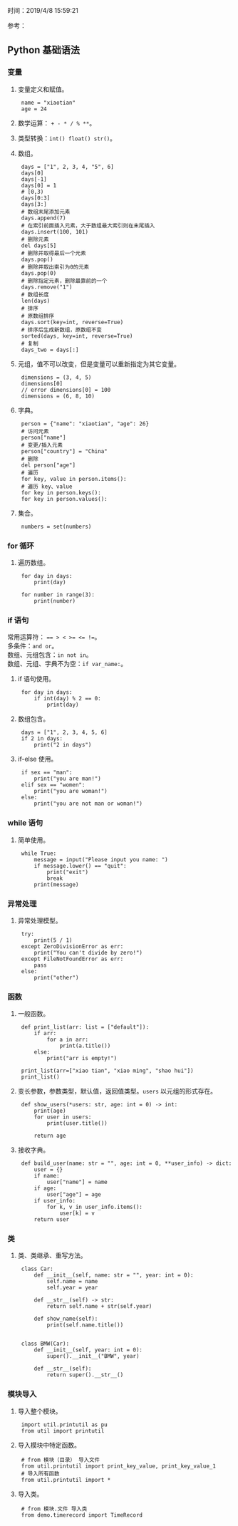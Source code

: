 时间：2019/4/8 15:59:21  

参考：

## Python 基础语法   

### 变量  

1. 变量定义和赋值。
   
		name = "xiaotian"
		age = 24

2. 数学运算： `+ - * / % **`。  

3. 类型转换：`int() float() str()`。  

4. 数组。

		days = ["1", 2, 3, 4, "5", 6]
		days[0]
		days[-1]
		days[0] = 1
		# [0,3)
		days[0:3]
		days[3:]
		# 数组末尾添加元素
		days.append(7)
		# 在索引前面插入元素，大于数组最大索引则在末尾插入
		days.insert(100, 101)
		# 删除元素
		del days[5]
		# 删除并取得最后一个元素
		days.pop()
		# 删除并取出索引为0的元素
		days.pop(0)
		# 删除指定元素，删除最靠前的一个
		days.remove("1")
		# 数组长度 
		len(days)
		# 排序
		# 原数组排序
		days.sort(key=int, reverse=True)
		# 排序后生成新数组，原数组不变
		sorted(days, key=int, reverse=True)
		# 复制
		days_two = days[:]
5. 元组，值不可以改变，但是变量可以重新指定为其它变量。
	
		dimensions = (3, 4, 5)
		dimensions[0]
		// error dimensions[0] = 100
		dimensions = (6, 8, 10)
6. 字典。

		person = {"name": "xiaotian", "age": 26}
		# 访问元素
		person["name"]
		# 变更/插入元素
		person["country"] = "China"
		# 删除
		del person["age"]
		# 遍历
		for key, value in person.items():
		# 遍历 key、value
		for key in person.keys():
		for key in person.values():
7. 集合。

		numbers = set(numbers)

### for 循环  

1. 遍历数组。

		for day in days:
		    print(day)

		for number in range(3):
    		print(number)

### if 语句 

常用运算符： `== > < >= <= !=`。  
多条件：`and or`。  
数组、元组包含：`in not in`。  
数组、元组、字典不为空：`if var_name:`。
 
1. if 语句使用。

		for day in days:
		    if int(day) % 2 == 0:
		        print(day)
2. 数组包含。

		days = ["1", 2, 3, 4, 5, 6]
		if 2 in days:
		    print("2 in days")
3. if-else 使用。

		if sex == "man":
		    print("you are man!")
		elif sex == "women":
		    print("you are woman!")
		else:
		    print("you are not man or woman!")

### while 语句

1. 简单使用。

		while True:
		    message = input("Please input you name: ")
		    if message.lower() == "quit":
		        print("exit")
		        break
		    print(message)

### 异常处理  

1. 异常处理模型。

		try:
		    print(5 / 1)
		except ZeroDivisionError as err:
		    print("You can't divide by zero!")
		except FileNotFoundError as err:
    		pass
		else:
		    print("other")
### 函数 

1. 一般函数。

		def print_list(arr: list = ["default"]):
		    if arr:
		        for a in arr:
		            print(a.title())
		    else:
		        print("arr is empty!")

		print_list(arr=["xiao tian", "xiao ming", "shao hui"])
		print_list()

2. 变长参数，参数类型，默认值，返回值类型。`users` 以元组的形式存在。

		def show_users(*users: str, age: int = 0) -> int:
		    print(age)
		    for user in users:
		        print(user.title())
		
		    return age
3. 接收字典。

		def build_user(name: str = "", age: int = 0, **user_info) -> dict:
		    user = {}
		    if name:
		        user["name"] = name
		    if age:
		        user["age"] = age
		    if user_info:
		        for k, v in user_info.items():
		            user[k] = v
		    return user

### 类 

1. 类、类继承、重写方法。

		class Car:
		    def __init__(self, name: str = "", year: int = 0):
		        self.name = name
		        self.year = year
		
		    def __str__(self) -> str:
		        return self.name + str(self.year)
		
		    def show_name(self):
		        print(self.name.title())
		
		
		class BMW(Car):
		    def __init__(self, year: int = 0):
		        super().__init__("BMW", year)
		
		    def __str__(self):
		        return super().__str__()
### 模块导入 

1. 导入整个模块。

		import util.printutil as pu
		from util import printutil

2. 导入模块中特定函数。
		
		# from 模块（目录） 导入文件 
		from util.printutil import print_key_value, print_key_value_1
		# 导入所有函数
		from util.printutil import *
3. 导入类。

		# from 模块.文件 导入类
		from demo.timerecord import TimeRecord
